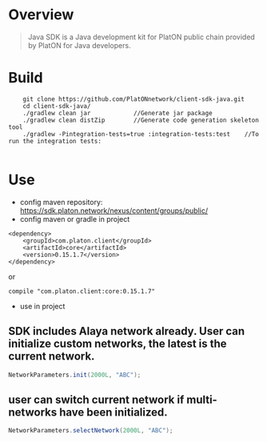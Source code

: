# Overview
> Java SDK is a Java development kit for PlatON public chain provided by PlatON for Java developers.

# Build
```
    git clone https://github.com/PlatONnetwork/client-sdk-java.git
    cd client-sdk-java/
    ./gradlew clean jar            //Generate jar package
	./gradlew clean distZip        //Generate code generation skeleton tool
    ./gradlew -Pintegration-tests=true :integration-tests:test    //To run the integration tests:
   
``` 

# Use

* config maven repository:  https://sdk.platon.network/nexus/content/groups/public/
* config maven or gradle in project

```
<dependency>
    <groupId>com.platon.client</groupId>
    <artifactId>core</artifactId>
    <version>0.15.1.7</version>
</dependency>
```

or

```
compile "com.platon.client:core:0.15.1.7"
```

* use in project

## SDK includes Alaya network already. User can initialize custom networks, the latest is the current network.
```java
NetworkParameters.init(2000L, "ABC");  
```

## user can switch current network if multi-networks have been initialized.
```java
NetworkParameters.selectNetwork(2000L, "ABC");  
```

